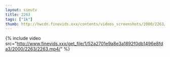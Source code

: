 ```yaml
--- 
layout: sieutv
title: 2263
tags: ["1k"]
thumb: http://hwcdn.finevids.xxx/contents/videos_screenshots/2000/2263/preview.mp4.jpg
---
```

{% include video src="http://www.finevids.xxx/get_file/1/52a2701e9a8e3a1892f0db1496e8fda3/2000/2263/2263.mp4/" %} 
